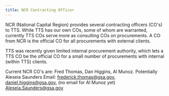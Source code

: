 ```yaml
---
title: NCR Contracting Officer
---
```


NCR (National Capital Region) provides several contracting officers (CO's) to TTS. While TTS has our own COs, some of whom are warranted, currently TTS COs serve more as consulting COs on procurements. A CO from NCR is the official CO for all procurements with external clients. 

TTS was recently given limited internal procurement authority, which lets a TTS CO be the official CO for a small number of procurements with internal (within TTS) clients. 

Current NCR CO's are: Fred Thomas, Dan Higgins, Al Munoz. Potentially Aleseia Saunders
Email: frederick.thomas@gsa.gov, daniel.higgins@gsa.gov, (no email for Al Munoz yet) Aleseia.Saunders@gsa.gov 

